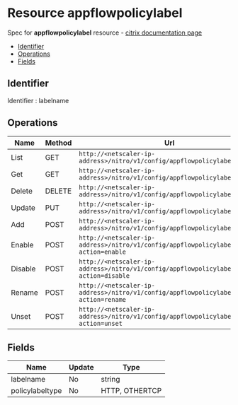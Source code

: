 # Resource appflowpolicylabel

Spec for **appflowpolicylabel** resource - [citrix documentation page](https://developer-docs.citrix.com/projects/netscaler-nitro-api/en/11.0/configuration/appflow/appflowpolicylabel/appflowpolicylabel/)

- [Identifier](#identifier)
- [Operations](#operations)
- [Fields](#fields)

## Identifier

Identifier : labelname

## Operations

| Name | Method | Url |
|----|----|----|
| List | GET | `http://<netscaler-ip-address>/nitro/v1/config/appflowpolicylabel` |
| Get | GET | `http://<netscaler-ip-address>/nitro/v1/config/appflowpolicylabel/<name>` |
| Delete | DELETE | `http://<netscaler-ip-address>/nitro/v1/config/appflowpolicylabel/<name>` |
| Update | PUT | `http://<netscaler-ip-address>/nitro/v1/config/appflowpolicylabel` |
| Add | POST | `http://<netscaler-ip-address>/nitro/v1/config/appflowpolicylabel` |
| Enable | POST | `http://<netscaler-ip-address>/nitro/v1/config/appflowpolicylabel?action=enable` |
| Disable | POST | `http://<netscaler-ip-address>/nitro/v1/config/appflowpolicylabel?action=disable` |
| Rename | POST | `http://<netscaler-ip-address>/nitro/v1/config/appflowpolicylabel?action=rename` |
| Unset | POST | `http://<netscaler-ip-address>/nitro/v1/config/appflowpolicylabel?action=unset` |

## Fields

| Name | Update | Type |
|----|----|----|
| labelname | No | string |
| policylabeltype | No | HTTP, OTHERTCP |

